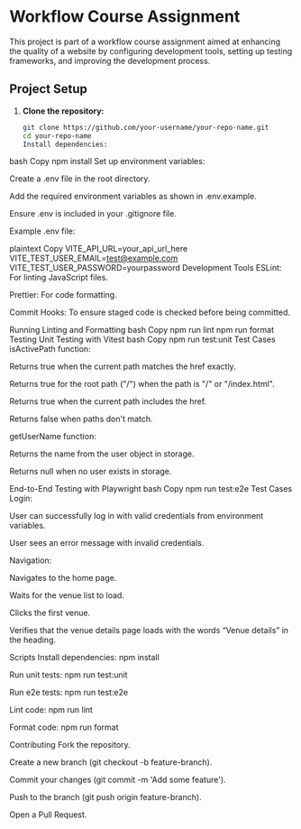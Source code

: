 # Workflow Course Assignment

This project is part of a workflow course assignment aimed at enhancing the quality of a website by configuring development tools, setting up testing frameworks, and improving the development process.

## Project Setup

1. **Clone the repository:**
   ```bash
   git clone https://github.com/your-username/your-repo-name.git
   cd your-repo-name
   Install dependencies:
   ```

bash
Copy
npm install
Set up environment variables:

Create a .env file in the root directory.

Add the required environment variables as shown in .env.example.

Ensure .env is included in your .gitignore file.

Example .env file:

plaintext
Copy
VITE_API_URL=your_api_url_here
VITE_TEST_USER_EMAIL=test@example.com
VITE_TEST_USER_PASSWORD=yourpassword
Development Tools
ESLint: For linting JavaScript files.

Prettier: For code formatting.

Commit Hooks: To ensure staged code is checked before being committed.

Running Linting and Formatting
bash
Copy
npm run lint
npm run format
Testing
Unit Testing with Vitest
bash
Copy
npm run test:unit
Test Cases
isActivePath function:

Returns true when the current path matches the href exactly.

Returns true for the root path ("/") when the path is "/" or "/index.html".

Returns true when the current path includes the href.

Returns false when paths don't match.

getUserName function:

Returns the name from the user object in storage.

Returns null when no user exists in storage.

End-to-End Testing with Playwright
bash
Copy
npm run test:e2e
Test Cases
Login:

User can successfully log in with valid credentials from environment variables.

User sees an error message with invalid credentials.

Navigation:

Navigates to the home page.

Waits for the venue list to load.

Clicks the first venue.

Verifies that the venue details page loads with the words “Venue details” in the heading.

Scripts
Install dependencies: npm install

Run unit tests: npm run test:unit

Run e2e tests: npm run test:e2e

Lint code: npm run lint

Format code: npm run format

Contributing
Fork the repository.

Create a new branch (git checkout -b feature-branch).

Commit your changes (git commit -m 'Add some feature').

Push to the branch (git push origin feature-branch).

Open a Pull Request.
